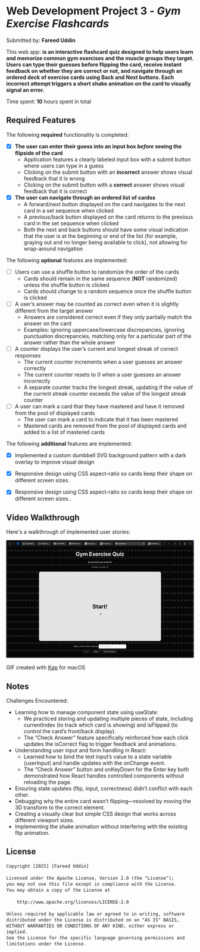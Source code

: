 # Web Development Project 3 - *Gym Exercise Flashcards*

Submitted by: **Fareed Uddin**

This web app: **is an interactive flashcard quiz designed to help users learn and memorize common gym exercises and the muscle groups they target. Users can type their guesses before flipping the card, receive instant feedback on whether they are correct or not, and navigate through an ordered deck of exercise cards using Back and Next buttons. Each incorrect attempt triggers a short shake animation on the card to visually signal an error.**

Time spent: **10** hours spent in total

## Required Features

The following **required** functionality is completed:

- [x] **The user can enter their guess into an input box *before* seeing the flipside of the card**
  - Application features a clearly labeled input box with a submit button where users can type in a guess
  - Clicking on the submit button with an **incorrect** answer shows visual feedback that it is wrong 
  -  Clicking on the submit button with a **correct** answer shows visual feedback that it is correct
- [x] **The user can navigate through an ordered list of cardss**
  - A forward/next button displayed on the card navigates to the next card in a set sequence when clicked
  - A previous/back button displayed on the card returns to the previous card in the set sequence when clicked
  - Both the next and back buttons should have some visual indication that the user is at the beginning or end of the list (for example, graying out and no longer being available to click), not allowing for wrap-around navigation

The following **optional** features are implemented:


- [ ] Users can use a shuffle button to randomize the order of the cards
  - Cards should remain in the same sequence (**NOT** randomized) unless the shuffle button is clicked 
  - Cards should change to a random sequence once the shuffle button is clicked
- [ ] A user’s answer may be counted as correct even when it is slightly different from the target answer
  - Answers are considered correct even if they only partially match the answer on the card 
  - Examples: ignoring uppercase/lowercase discrepancies, ignoring punctuation discrepancies, matching only for a particular part of the answer rather than the whole answer
- [ ] A counter displays the user’s current and longest streak of correct responses
  - The current counter increments when a user guesses an answer correctly
  - The current counter resets to 0 when a user guesses an answer incorrectly
  - A separate counter tracks the longest streak, updating if the value of the current streak counter exceeds the value of the longest streak counter 
- [ ] A user can mark a card that they have mastered and have it removed from the pool of displayed cards
  - The user can mark a card to indicate that it has been mastered
  - Mastered cards are removed from the pool of displayed cards and added to a list of mastered cards


The following **additional** features are implemented:

* [x] Implemented a custom dumbbell SVG background pattern with a dark overlay to improve visual design
* [x] Responsive design using CSS aspect-ratio so cards keep their shape on different screen sizes.
* [x] Responsive design using CSS aspect-ratio so cards keep their shape on different screen sizes..


 

## Video Walkthrough

Here's a walkthrough of implemented user stories:

<img src='./src/assets/Project3.gif' title='Video Walkthrough' width='' alt='Video Walkthrough' />

GIF created with [Kap](https://getkap.co/) for macOS

## Notes

Challenges Encountered: 
* Learning how to manage component state using useState:
	-	We practiced storing and updating multiple pieces of state, including currentIndex (to track which card is showing) and isFlipped (to control the card’s front/back display).
	-	The “Check Answer” feature specifically reinforced how each click updates the isCorrect flag to trigger feedback and animations.
* Understanding user input and form handling in React:
	-	Learned how to bind the text input’s value to a state variable (userInput) and handle updates with the onChange event.
	-	The “Check Answer” button and onKeyDown for the Enter key both demonstrated how React handles controlled components without reloading the page.
*	Ensuring state updates (flip, input, correctness) didn’t conflict with each other.
*	Debugging why the entire card wasn’t flipping—resolved by moving the 3D transform to the correct element.
*	Creating a visually clear but simple CSS design that works across different viewport sizes.
*	Implementing the shake animation without interfering with the existing flip animation.


## License

    Copyright [2025] [Fareed Uddin]

    Licensed under the Apache License, Version 2.0 (the "License");
    you may not use this file except in compliance with the License.
    You may obtain a copy of the License at

        http://www.apache.org/licenses/LICENSE-2.0

    Unless required by applicable law or agreed to in writing, software
    distributed under the License is distributed on an "AS IS" BASIS,
    WITHOUT WARRANTIES OR CONDITIONS OF ANY KIND, either express or implied.
    See the License for the specific language governing permissions and
    limitations under the License.